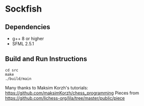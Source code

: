 # Sockfish

## Dependencies
- g++ 8 or higher
- SFML 2.5.1

## Build and Run Instructions
```
cd src
make
./build/main
```

Many thanks to Maksim Korzh's tutorials: https://github.com/maksimKorzh/chess_programming
Pieces from https://github.com/lichess-org/lila/tree/master/public/piece